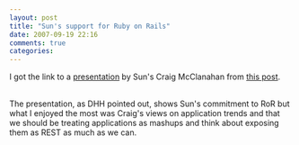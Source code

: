 ```yaml
---
layout: post
title: "Sun's support for Ruby on Rails"
date: 2007-09-19 22:16
comments: true
categories: 
---
```


<p>I got the link to a <a href="http://conferences.oreillynet.com/presentations/railsconfeurope07/re7_craigrmcclanahan.pdf">presentation</a> by Sun's Craig McClanahan from <a href="http://www.loudthinking.com/posts/11-sun-surprises-at-railsconf-europe-2007">this post</a>.</p><p><br/>The presentation, as DHH pointed out, shows Sun's commitment to RoR but what I enjoyed the most was Craig's views on application trends and that we should be treating applications as mashups and think about exposing them as REST as much as we can. </p>
